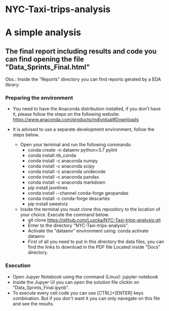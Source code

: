 # NYC-Taxi-trips-analysis
# A simple analysis

## The final report including results and code you can find opening the file "Data_Sprints_Final.html" 

Obs.: Inside the "Reports" directory you can find reports gerated by a EDA library.


### Preparing the environment

- You need to have the Anaconda distribution installed, if you don't have it, please follow the steps on the following website: <https://www.anaconda.com/products/individual#Downloads>

- It is advised to use a separate development environment, follow the steps below.
  - Open your terminal and run the following commands:
    - conda create -n dataenv python=3.7 pylint 
    - conda install nb_conda
    - conda install -c anaconda numpy
    - conda install -c anaconda scipy
    - conda install -c anaconda unidecode
    - conda install -c anaconda pandas 
    - conda install -c anaconda markdown
    - pip install jsonlines
    - conda install --channel conda-forge geopandas
    - conda install -c conda-forge descartes
    - pip install sweetviz
  - Inside the terminal you must clone this repository to the location of your choice. Execute the command below.
    - git clone https://github.com/Luzcka/NYC-Taxi-trips-analysis.git
    - Enter to the directory "NYC-Taxi-trips-analysis".
    - Activate the "dataenv" environment using: conda activate dataenv
    - First of all you need to put in this directory the data files, you can find the links to download in the PDF file Located inside "Docs" directory.

### Execution
- Open Jupyer Notebook using the command (Linux): jupyter notebook
- Inside the Jupyer UI you can open the  solution file clickin on "Data_Sprints_Final.ipynb".
- To execute every cell code you can use [CTRL]+[ENTER] keys combination. But if you don't want it you can only navegate on this file and see the results.






